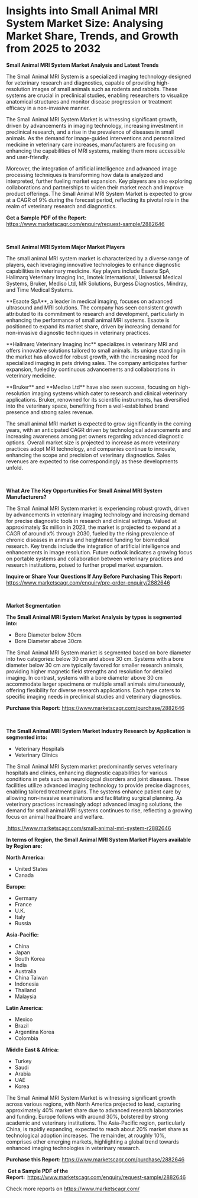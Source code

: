 <p><h1>Insights into Small Animal MRI System Market Size: Analysing Market Share, Trends, and Growth from 2025 to 2032</h1></p><p><strong>Small Animal MRI System Market Analysis and Latest Trends</strong></p>
<p><p>The Small Animal MRI System is a specialized imaging technology designed for veterinary research and diagnostics, capable of providing high-resolution images of small animals such as rodents and rabbits. These systems are crucial in preclinical studies, enabling researchers to visualize anatomical structures and monitor disease progression or treatment efficacy in a non-invasive manner.</p><p>The Small Animal MRI System Market is witnessing significant growth, driven by advancements in imaging technology, increasing investment in preclinical research, and a rise in the prevalence of diseases in small animals. As the demand for image-guided interventions and personalized medicine in veterinary care increases, manufacturers are focusing on enhancing the capabilities of MRI systems, making them more accessible and user-friendly. </p><p>Moreover, the integration of artificial intelligence and advanced image processing techniques is transforming how data is analyzed and interpreted, further fueling market expansion. Key players are also exploring collaborations and partnerships to widen their market reach and improve product offerings. The Small Animal MRI System Market is expected to grow at a CAGR of 9% during the forecast period, reflecting its pivotal role in the realm of veterinary research and diagnostics.</p></p>
<p><strong>Get a Sample PDF of the Report:&nbsp;</strong> <a href="https://www.marketscagr.com/enquiry/request-sample/2882646?utm_campaign=2003&utm_medium=2&utm_source=Github&utm_content=ia&utm_term=13032025&utm_id=small-animal-mri-system">https://www.marketscagr.com/enquiry/request-sample/2882646</a></p>
<p>&nbsp;</p>
<p><strong>Small Animal MRI System Major Market Players</strong></p>
<p><p>The small animal MRI system market is characterized by a diverse range of players, each leveraging innovative technologies to enhance diagnostic capabilities in veterinary medicine. Key players include Esaote SpA, Hallmarq Veterinary Imaging Inc, Imotek International, Universal Medical Systems, Bruker, Mediso Ltd, MR Solutions, Burgess Diagnostics, Mindray, and Time Medical Systems.</p><p>**Esaote SpA**, a leader in medical imaging, focuses on advanced ultrasound and MRI solutions. The company has seen consistent growth attributed to its commitment to research and development, particularly in enhancing the performance of small animal MRI systems. Esaote is positioned to expand its market share, driven by increasing demand for non-invasive diagnostic techniques in veterinary practices.</p><p>**Hallmarq Veterinary Imaging Inc** specializes in veterinary MRI and offers innovative solutions tailored to small animals. Its unique standing in the market has allowed for robust growth, with the increasing need for specialized imaging in pets driving sales. The company anticipates further expansion, fueled by continuous advancements and collaborations in veterinary medicine.</p><p>**Bruker** and **Mediso Ltd** have also seen success, focusing on high-resolution imaging systems which cater to research and clinical veterinary applications. Bruker, renowned for its scientific instruments, has diversified into the veterinary space, benefiting from a well-established brand presence and strong sales revenue.</p><p>The small animal MRI market is expected to grow significantly in the coming years, with an anticipated CAGR driven by technological advancements and increasing awareness among pet owners regarding advanced diagnostic options. Overall market size is projected to increase as more veterinary practices adopt MRI technology, and companies continue to innovate, enhancing the scope and precision of veterinary diagnostics. Sales revenues are expected to rise correspondingly as these developments unfold.</p></p>
<p>&nbsp;</p>
<p><strong>What Are The Key Opportunities For Small Animal MRI System Manufacturers?</strong></p>
<p><p>The Small Animal MRI System market is experiencing robust growth, driven by advancements in veterinary imaging technology and increasing demand for precise diagnostic tools in research and clinical settings. Valued at approximately $x million in 2023, the market is projected to expand at a CAGR of around x% through 2030, fueled by the rising prevalence of chronic diseases in animals and heightened funding for biomedical research. Key trends include the integration of artificial intelligence and enhancements in image resolution. Future outlook indicates a growing focus on portable systems and collaboration between veterinary practices and research institutions, poised to further propel market expansion.</p></p>
<p><strong>Inquire or Share Your Questions If Any Before Purchasing This Report:</strong> <a href="https://www.marketscagr.com/enquiry/pre-order-enquiry/2882646?utm_campaign=2003&utm_medium=2&utm_source=Github&utm_content=ia&utm_term=13032025&utm_id=small-animal-mri-system">https://www.marketscagr.com/enquiry/pre-order-enquiry/2882646</a></p>
<p>&nbsp;</p>
<p><strong>Market Segmentation</strong></p>
<p><strong>The Small Animal MRI System Market Analysis by types is segmented into:</strong></p>
<p><ul><li>Bore Diameter below 30cm</li><li>Bore Diameter above 30cm</li></ul></p>
<p><p>The Small Animal MRI System market is segmented based on bore diameter into two categories: below 30 cm and above 30 cm. Systems with a bore diameter below 30 cm are typically favored for smaller research animals, providing higher magnetic field strengths and resolution for detailed imaging. In contrast, systems with a bore diameter above 30 cm accommodate larger specimens or multiple small animals simultaneously, offering flexibility for diverse research applications. Each type caters to specific imaging needs in preclinical studies and veterinary diagnostics.</p></p>
<p><strong>Purchase this Report:&nbsp;</strong><a href="https://www.marketscagr.com/purchase/2882646?utm_campaign=2003&utm_medium=2&utm_source=Github&utm_content=ia&utm_term=13032025&utm_id=small-animal-mri-system">https://www.marketscagr.com/purchase/2882646</a></p>
<p>&nbsp;</p>
<p><strong>The Small Animal MRI System Market Industry Research by Application is segmented into:</strong></p>
<p><ul><li>Veterinary Hospitals</li><li>Veterinary Clinics</li></ul></p>
<p><p>The Small Animal MRI System market predominantly serves veterinary hospitals and clinics, enhancing diagnostic capabilities for various conditions in pets such as neurological disorders and joint diseases. These facilities utilize advanced imaging technology to provide precise diagnoses, enabling tailored treatment plans. The systems enhance patient care by allowing non-invasive examinations and facilitating surgical planning. As veterinary practices increasingly adopt advanced imaging solutions, the demand for small animal MRI systems continues to rise, reflecting a growing focus on animal healthcare and welfare.</p></p>
<p><a href="https://www.marketscagr.com/small-animal-mri-system-r2882646?utm_campaign=2003&utm_medium=2&utm_source=Github&utm_content=ia&utm_term=13032025&utm_id=small-animal-mri-system">&nbsp;https://www.marketscagr.com/small-animal-mri-system-r2882646</a></p>
<p><strong>In terms of Region, the Small Animal MRI System Market Players available by Region are:</strong></p>
<p>
    <p> <strong> North America: </strong>
        <ul>
            <li>United States</li>
            <li>Canada</li>
        </ul>
        </p> 
    <p> <strong> Europe: </strong>
        <ul>
            <li>Germany</li>
            <li>France</li>
            <li>U.K.</li>
            <li>Italy</li>
            <li>Russia</li>
        </ul>
        </p> 
    <p> <strong> Asia-Pacific: </strong>
        <ul>
            <li>China</li>
            <li>Japan</li>
            <li>South Korea</li>
            <li>India</li>
            <li>Australia</li>
            <li>China Taiwan</li>
            <li>Indonesia</li>
            <li>Thailand</li>
            <li>Malaysia</li>
        </ul>
        </p> 
    <p> <strong> Latin America: </strong>
        <ul>
            <li>Mexico</li>
            <li>Brazil</li>
            <li>Argentina Korea</li>
            <li>Colombia</li>
        </ul>
        </p> 
    <p> <strong> Middle East & Africa: </strong>
        <ul>
            <li>Turkey</li>
            <li>Saudi</li>
            <li>Arabia</li>
            <li>UAE</li>
            <li>Korea</li>
        </ul>
    </p>
    </p>
<p><p>The Small Animal MRI System Market is witnessing significant growth across various regions, with North America projected to lead, capturing approximately 40% market share due to advanced research laboratories and funding. Europe follows with around 30%, bolstered by strong academic and veterinary institutions. The Asia-Pacific region, particularly China, is rapidly expanding, expected to reach about 20% market share as technological adoption increases. The remainder, at roughly 10%, comprises other emerging markets, highlighting a global trend towards enhanced imaging technologies in veterinary research.</p></p>
<p><strong>Purchase this Report: </strong><a href="https://www.marketscagr.com/purchase/2882646?utm_campaign=2003&utm_medium=2&utm_source=Github&utm_content=ia&utm_term=13032025&utm_id=small-animal-mri-system">https://www.marketscagr.com/purchase/2882646</a></p>
<p>&nbsp;<strong>Get a Sample PDF of the Report:&nbsp;&nbsp;</strong><a href="https://www.marketscagr.com/enquiry/request-sample/2882646?utm_campaign=2003&utm_medium=2&utm_source=Github&utm_content=ia&utm_term=13032025&utm_id=small-animal-mri-system">https://www.marketscagr.com/enquiry/request-sample/2882646</a></p>
<p><strong></strong></p>
<p>Check more reports on <a href="https://www.marketscagr.com/?utm_campaign=2003&utm_medium=2&utm_source=Github&utm_content=ia&utm_term=13032025&utm_id=small-animal-mri-system">https://www.marketscagr.com/</a></p>